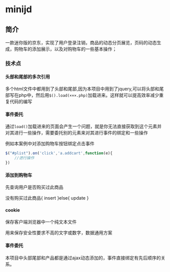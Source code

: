 # minijd

## 简介

一款迷你版的京东，实现了用户登录注销，商品的动态分页展览，页码的动态生成，购物车的添加展示，以及对购物车的一些基本操作；

### 技术点

#### 头部和尾部的多次引用

多个html文件中都用到了头部和尾部,因为本项目中用到了jquery,可以将头部和尾部写在php中，然后用``$().load(×××.php)``加载进来。这样就可以提高效率减少重复代码的编写

#### 事件委托

通过``load()``加载进来的页面会产生一个问题，就是你无法直接获取到这个元素并对其进行一些操作，需要委托别的元素来对其进行事件的绑定和一些操作

例如本案例中对添加购物车按钮绑定点击事件

```js
$("#plist").on('click','a.addcart',function(e){
    //进行操作
})

```


#### 添加到购物车

先查询用户是否购买过此商品

没有购买过此商品{
    insert 
}else{
    update
}

#### cookie

保存客户端浏览器中一个纯文本文件

用来保存安全性要求不高的文字或数字，数据通用方案


#### 事件委托

本项目中头部尾部和产品都是通过ajax动态添加的，事件直接绑定有先后顺序的关系。


